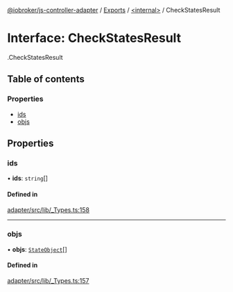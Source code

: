 [@iobroker/js-controller-adapter](../README.md) / [Exports](../modules.md) / [<internal\>](../modules/internal_.md) / CheckStatesResult

# Interface: CheckStatesResult

[<internal>](../modules/internal_.md).CheckStatesResult

## Table of contents

### Properties

- [ids](internal_.CheckStatesResult.md#ids)
- [objs](internal_.CheckStatesResult.md#objs)

## Properties

### ids

• **ids**: `string`[]

#### Defined in

[adapter/src/lib/_Types.ts:158](https://github.com/ioBroker/ioBroker.js-controller/blob/af5992c0/packages/adapter/src/lib/_Types.ts#L158)

___

### objs

• **objs**: [`StateObject`](internal_.StateObject.md)[]

#### Defined in

[adapter/src/lib/_Types.ts:157](https://github.com/ioBroker/ioBroker.js-controller/blob/af5992c0/packages/adapter/src/lib/_Types.ts#L157)
